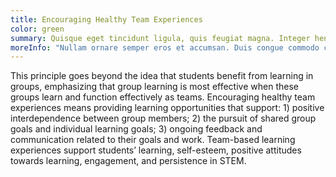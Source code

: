 ```yaml
---
title: Encouraging Healthy Team Experiences
color: green
summary: Quisque eget tincidunt ligula, quis feugiat magna. Integer hendrerit massa eget quam dictum scelerisque. Morbi…
moreInfo: "Nullam ornare semper eros et accumsan. Duis congue commodo congue. Praesent sit amet lacus quis elit tempus vestibulum ac non metus. Pellentesque malesuada consectetur turpis, at egestas enim hendrerit eget. Aenean ac ornare nibh, sit amet sagittis velit. Mauris nisl sapien, eleifend nec consequat tempus, tincidunt id nisl. Fusce pharetra in eros ut tempus. Suspendisse lobortis ut dui vel viverra. Aliquam efficitur venenatis turpis vel accumsan. Cras consequat auctor libero ut convallis. Praesent a pretium metus, vitae commodo nisi. Sed laoreet bibendum lectus."
---
```


This principle goes beyond the idea that students benefit from learning in groups, emphasizing that group learning is most effective when these groups learn and function effectively as teams. Encouraging healthy team experiences means providing learning opportunities that support: 1) positive interdependence between group members; 2) the pursuit of shared group goals and individual learning goals; 3) ongoing feedback and communication related to their goals and work. Team-based learning experiences support students’ learning, self-esteem, positive attitudes towards learning, engagement, and persistence in STEM.